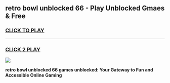 
## retro bowl unblocked 66 - Play Unblocked Gmaes & Free
<h3>
<a href="https://premium.freeplayer.one?title=retro_bowl_unblocked_66&ref=20F">CLICK TO PLAY</a></h3>
<hr>

<h3>
<a href="https://premium.freeplayer.one?title=retro_bowl_unblocked_66&ref=20F">CLICK 2 PLAY</a>
  
</h3>

<a href="https://premium.freeplayer.one?title=retro_bowl_unblocked_66&ref=20F/"><img src="https://clearcache.store/games.png"></a>


**retro bowl unblocked 66 games unblocked: Your Gateway to Fun and Accessible Online Gaming**
